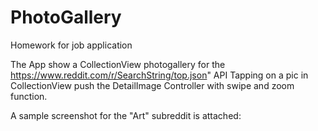 # PhotoGallery
Homework for job application

The App show a CollectionView photogallery for the https://www.reddit.com/r/SearchString/top.json" API
Tapping on a pic in CollectionView push the DetailImage Controller with swipe and zoom function.

A sample screenshot for the "Art" subreddit is attached:


